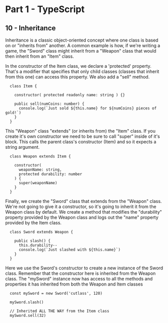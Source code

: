 # Part 1 - TypeScript
## 10 - Inheritance

Inheritance is a classic object-oriented concept where one class is based on or "inherits from" another. A common example is how, if we're writing a game, the "Sword" class might inherit from a "Weapon" class that would then inherit from an "Item" class.

In the constructor of the Item class, we declare a 'protected' property. That's a modifier that specifies that only child classes (classes that inherit from this one) can access this property. We also add a "sell" method.
```
  class Item {

    constructor( protected readonly name: string ) {}

    public sell(numCoins: number) {
      console.log(`Just sold ${this.name} for ${numCoins} pieces of gold!`)
    }
  }
```

This "Weapon" class "extends" (or inherits from) the "Item" class. If you create it's own constructor we need to be sure to call "super" inside of it's block. This calls the parent class's constructor (Item) and so it expects a string argument.
```
  class Weapon extends Item {

    constructor(
      weaponName: string,
      protected durability: number
    ) {
      super(weaponName)
    }
  }
```

Finally, we create the "Sword" class that extends from the "Weapon" class. We're not going to give it a constructor, so it's going to inherit it from the Weapon class by default. We create a method that modifies the "durability" property provided by the Weapon class and logs out the "name" property provided by the Item class. 
```
  class Sword extends Weapon {

    public slash() {
      this.durability--
      console.log(`Just slashed with ${this.name}`)
    }
  }
```

Here we use the Sword's constructor to create a new instance of the Sword class. Remember that the constructor here is inherited from the Weapon class. The "mySword" instance now has access to all the methods and properties it has inherited from both the Weapon and Item classes 
```
  const mySword = new Sword('cutlass', 120)

  mySword.slash()

  // Inherited ALL THE WAY from the Item class
  mySword.sell(32)
```